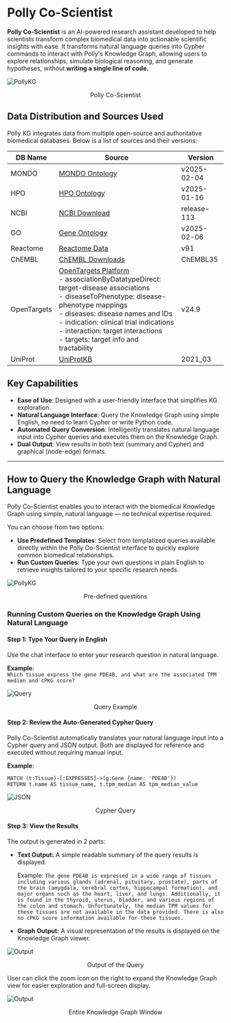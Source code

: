 # Polly Co-Scientist

**Polly Co-Scientist** is an AI-powered research assistant developed to help scientists transform complex biomedical data into actionable scientific insights with ease. It transforms natural language queries into Cypher commands to interact with Polly's Knowledge Graph, allowing users to explore relationships, simulate biological reasoning, and generate hypotheses, without **writing a single line of code.**

![PollyKG](../img/KG/PollyKG.png) <center> Polly Co-Scientist</center>


## Data Distribution and Sources Used

Polly KG integrates data from multiple open-source and authoritative biomedical databases. Below is a list of sources and their versions:


| DB Name     | Source                                                                                           | Version     |
|-------------|------------------------------------------------------------------------------------------------|-------------|
| MONDO       | [MONDO Ontology](https://mondo.org)                                                            | v2025-02-04 |
| HPO         | [HPO Ontology](https://hpo.jax.org/app/download)                                               | v2025-01-16 |
| NCBI        | [NCBI Download](https://www.ncbi.nlm.nih.gov/home/download/)                                  | release-113 |
| GO          | [Gene Ontology](https://geneontology.org/docs/download-ontology/)                              | v2025-02-06 |
| Reactome    | [Reactome Data](https://reactome.org/download-data)                                            | v91         |
| ChEMBL      | [ChEMBL Downloads](https://chembl.gitbook.io/chembl-interface-documentation/downloads)         | ChEMBL35    |
| OpenTargets | [OpenTargets Platform](https://platform.opentargets.org/downloads) <br> - associationByDatatypeDirect: target-disease associations <br> - diseaseToPhenotype: disease-phenotype mappings <br> - diseases: disease names and IDs <br> - indication: clinical trial indications <br> - interaction: target interactions <br> - targets: target info and tractability | v24.9       |
| UniProt     | [UniProtKB](https://www.uniprot.org/uniprotkb)                                                | 2021_03     |




## Key Capabilities

- **Ease of Use**: Designed with a user-friendly interface that simplifies KG exploration. 
- **Natural Language Interface**: Query the Knowledge Graph using simple English, no need to learn Cypher or write Python code.  
- **Automated Query Conversion**: Intelligently translates natural language input into Cypher queries and executes them on the Knowledge Graph.  
- **Dual Output**: View results in both text (summary and Cypher) and graphical (node-edge) formats. 


---


## How to Query the Knowledge Graph with Natural Language

Polly Co-Scientist enables you to interact with the biomedical Knowledge Graph using simple, natural language — no technical expertise required.

You can choose from two options:

- **Use Predefined Templates**: Select from templatized queries available directly within the Polly Co-Scientist interface to quickly explore common biomedical relationships.
- **Run Custom Queries**: Type your own questions in plain English to retrieve insights tailored to your specific research needs.

![PollyKG](../img/KG/predefined.png) <center> Pre-defined questions</center>


### Running Custom Queries on the Knowledge Graph Using Natural Language

#### Step 1: Type Your Query in English
Use the chat interface to enter your research question in natural language.

**Example**:  
`Which tissue express the gene PDE4B, and what are the associated TPM median and cPKG score?`

![Query](../img/KG/customquery.png) <center> Query Example</center>


#### Step 2: Review the Auto-Generated Cypher Query
Polly Co-Scientist automatically translates your natural language input into a Cypher query and JSON output. Both are displayed for reference and executed without requiring manual input.

**Example**:
```cypher
MATCH (t:Tissue)-[:EXPRESSES]->(g:Gene {name: 'PDE4B'})
RETURN t.name AS tissue_name, t.tpm_median AS tpm_median_value
```

![JSON](../img/KG/JSONoutput.png) <center> Cypher Query</center>


#### Step 3: View the Results

The output is generated in 2 parts:

- **Text Output:**
A simple readable summary of the query results is displayed.

  Example:
  `The gene PDE4B is expressed in a wide range of tissues including various glands (adrenal, pituitary, prostate), parts of the brain (amygdala, cerebral cortex, hippocampal formation), and major organs such as the heart, liver, and lungs. Additionally, it is found in the thyroid, uterus, bladder, and various regions of the colon and stomach. Unfortunately, the median TPM values for these tissues are not available in the data provided. There is also no cPKG score information available for these tissues.`


- **Graph Output:**
A visual representation of the results is displayed on the Knowledge Graph viewer.

![Output](../img/KG/output.png) <center> Output of the Query</center>

User can click the zoom icon on the right to expand the Knowledge Graph view for easier exploration and full-screen display.

![Output](../img/KG/KGoutput.png) <center> Entire Knowledge Graph Window</center>


